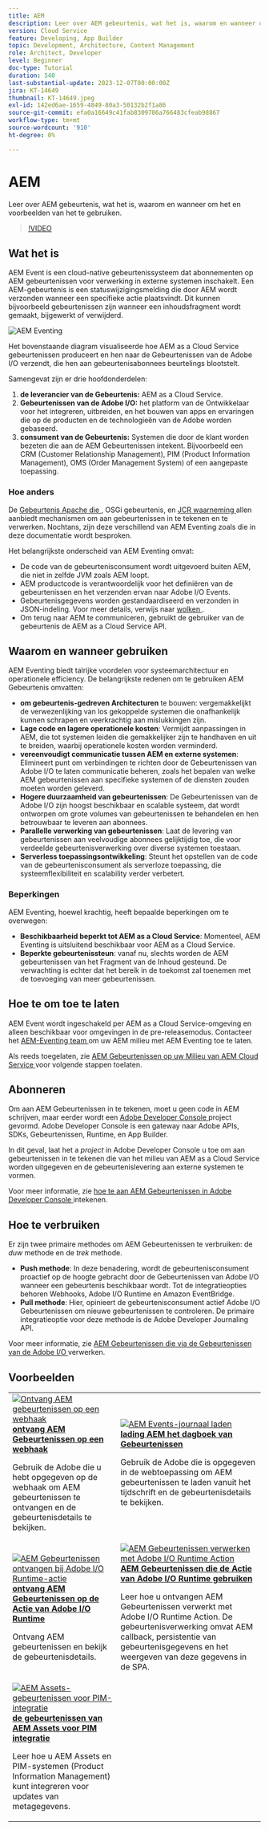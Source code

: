 ```yaml
---
title: AEM
description: Leer over AEM gebeurtenis, wat het is, waarom en wanneer om het en voorbeelden van het te gebruiken.
version: Cloud Service
feature: Developing, App Builder
topic: Development, Architecture, Content Management
role: Architect, Developer
level: Beginner
doc-type: Tutorial
duration: 540
last-substantial-update: 2023-12-07T00:00:00Z
jira: KT-14649
thumbnail: KT-14649.jpeg
exl-id: 142ed6ae-1659-4849-80a3-50132b2f1a86
source-git-commit: efa0a16649c41fab8309786a766483cfeab98867
workflow-type: tm+mt
source-wordcount: '910'
ht-degree: 0%

---
```


# AEM

Leer over AEM gebeurtenis, wat het is, waarom en wanneer om het en voorbeelden van het te gebruiken.

>[!VIDEO](https://video.tv.adobe.com/v/3426686?quality=12&learn=on)

## Wat het is

AEM Event is een cloud-native gebeurtenissysteem dat abonnementen op AEM gebeurtenissen voor verwerking in externe systemen inschakelt. Een AEM-gebeurtenis is een statuswijzigingsmelding die door AEM wordt verzonden wanneer een specifieke actie plaatsvindt. Dit kunnen bijvoorbeeld gebeurtenissen zijn wanneer een inhoudsfragment wordt gemaakt, bijgewerkt of verwijderd.

![AEM Eventing ](./assets/aem-eventing.png)

Het bovenstaande diagram visualiseerde hoe AEM as a Cloud Service gebeurtenissen produceert en hen naar de Gebeurtenissen van de Adobe I/O verzendt, die hen aan gebeurtenisabonnees beurtelings blootstelt.

Samengevat zijn er drie hoofdonderdelen:

1. **de leverancier van de Gebeurtenis:** AEM as a Cloud Service.
1. **Gebeurtenissen van de Adobe I/O:** het platform van de Ontwikkelaar voor het integreren, uitbreiden, en het bouwen van apps en ervaringen die op de producten en de technologieën van de Adobe worden gebaseerd.
1. **consument van de Gebeurtenis:** Systemen die door de klant worden bezeten die aan de AEM Gebeurtenissen intekent. Bijvoorbeeld een CRM (Customer Relationship Management), PIM (Product Information Management), OMS (Order Management System) of een aangepaste toepassing.

### Hoe anders

De [ Gebeurtenis Apache die ](https://sling.apache.org/documentation/bundles/apache-sling-eventing-and-job-handling.html), OSGi gebeurtenis, en [ JCR waarneming ](https://jackrabbit.apache.org/oak/docs/features/observation.html) allen aanbiedt mechanismen om aan gebeurtenissen in te tekenen en te verwerken. Nochtans, zijn deze verschillend van AEM Eventing zoals die in deze documentatie wordt besproken.

Het belangrijkste onderscheid van AEM Eventing omvat:

- De code van de gebeurtenisconsument wordt uitgevoerd buiten AEM, die niet in zelfde JVM zoals AEM loopt.
- AEM productcode is verantwoordelijk voor het definiëren van de gebeurtenissen en het verzenden ervan naar Adobe I/O Events.
- Gebeurtenisgegevens worden gestandaardiseerd en verzonden in JSON-indeling. Voor meer details, verwijs naar [ wolken ](https://cloudevents.io/).
- Om terug naar AEM te communiceren, gebruikt de gebruiker van de gebeurtenis de AEM as a Cloud Service API.


## Waarom en wanneer gebruiken

AEM Eventing biedt talrijke voordelen voor systeemarchitectuur en operationele efficiency. De belangrijkste redenen om te gebruiken AEM Gebeurtenis omvatten:

- **om gebeurtenis-gedreven Architecturen** te bouwen: vergemakkelijkt de verwezenlijking van los gekoppelde systemen die onafhankelijk kunnen schrapen en veerkrachtig aan mislukkingen zijn.
- **Lage code en lagere operationele kosten**: Vermijdt aanpassingen in AEM, die tot systemen leiden die gemakkelijker zijn te handhaven en uit te breiden, waarbij operationele kosten worden verminderd.
- **vereenvoudigt communicatie tussen AEM en externe systemen**: Elimineert punt om verbindingen te richten door de Gebeurtenissen van Adobe I/O te laten communicatie beheren, zoals het bepalen van welke AEM gebeurtenissen aan specifieke systemen of de diensten zouden moeten worden geleverd.
- **Hogere duurzaamheid van gebeurtenissen**: De Gebeurtenissen van de Adobe I/O zijn hoogst beschikbaar en scalable systeem, dat wordt ontworpen om grote volumes van gebeurtenissen te behandelen en hen betrouwbaar te leveren aan abonnees.
- **Parallelle verwerking van gebeurtenissen**: Laat de levering van gebeurtenissen aan veelvoudige abonnees gelijktijdig toe, die voor verdeelde gebeurtenisverwerking over diverse systemen toestaan.
- **Serverless toepassingsontwikkeling**: Steunt het opstellen van de code van de gebeurtenisconsument als serverloze toepassing, die systeemflexibiliteit en scalability verder verbetert.

### Beperkingen

AEM Eventing, hoewel krachtig, heeft bepaalde beperkingen om te overwegen:

- **Beschikbaarheid beperkt tot AEM as a Cloud Service**: Momenteel, AEM Eventing is uitsluitend beschikbaar voor AEM as a Cloud Service.
- **Beperkte gebeurtenissteun**: vanaf nu, slechts worden de AEM gebeurtenissen van het Fragment van de Inhoud gesteund. De verwachting is echter dat het bereik in de toekomst zal toenemen met de toevoeging van meer gebeurtenissen.

## Hoe te om toe te laten

AEM Event wordt ingeschakeld per AEM as a Cloud Service-omgeving en alleen beschikbaar voor omgevingen in de pre-releasemodus. Contacteer het <a href="mailto:grp-aem-events@adobe.com"> AEM-Eventing team </a> om uw AEM milieu met AEM Eventing toe te laten.

Als reeds toegelaten, zie [ AEM Gebeurtenissen op uw Milieu van AEM Cloud Service ](https://developer.adobe.com/experience-cloud/experience-manager-apis/guides/events/#enable-aem-events-on-your-aem-cloud-service-environment) voor volgende stappen toelaten.

## Abonneren

Om aan AEM Gebeurtenissen in te tekenen, moet u geen code in AEM schrijven, maar eerder wordt een [ Adobe Developer Console ](https://developer.adobe.com/) project gevormd. Adobe Developer Console is een gateway naar Adobe APIs, SDKs, Gebeurtenissen, Runtime, en App Builder.

In dit geval, laat het a _project_ in Adobe Developer Console u toe om aan gebeurtenissen in te tekenen die van het milieu van AEM as a Cloud Service worden uitgegeven en de gebeurtenislevering aan externe systemen te vormen.

Voor meer informatie, zie [ hoe te aan AEM Gebeurtenissen in Adobe Developer Console ](https://developer.adobe.com/experience-cloud/experience-manager-apis/guides/events/#how-to-subscribe-to-aem-events-in-the-adobe-developer-console) intekenen.

## Hoe te verbruiken

Er zijn twee primaire methodes om AEM Gebeurtenissen te verbruiken: de _duw_ methode en de _trek_ methode.

- **Push methode**: In deze benadering, wordt de gebeurtenisconsument proactief op de hoogte gebracht door de Gebeurtenissen van Adobe I/O wanneer een gebeurtenis beschikbaar wordt. Tot de integratieopties behoren Webhooks, Adobe I/O Runtime en Amazon EventBridge.
- **Pull methode**: Hier, opinieert de gebeurtenisconsument actief Adobe I/O Gebeurtenissen om nieuwe gebeurtenissen te controleren. De primaire integratieoptie voor deze methode is de Adobe Developer Journaling API.

Voor meer informatie, zie [ AEM Gebeurtenissen die via de Gebeurtenissen van de Adobe I/O ](https://developer.adobe.com/experience-cloud/experience-manager-apis/guides/events/#aem-events-processing-via-adobe-io) verwerken.

## Voorbeelden

<table>
  <tr>
    <td>
        <a  href="./examples/webhook.md"><img alt="Ontvang AEM gebeurtenissen op een webhaak" src="./assets/examples/webhook/webhook-example.png"/></a>
        <div><strong><a href="./examples/webhook.md"> ontvang AEM Gebeurtenissen op een webhaak </a></strong></div>
        <p>
          Gebruik de Adobe die u hebt opgegeven op de webhaak om AEM gebeurtenissen te ontvangen en de gebeurtenisdetails te bekijken.
        </p>
      </td>
      <td>
        <a  href="./examples/journaling.md"><img alt="AEM Events-journaal laden" src="./assets/examples/journaling/eventing-journal.png"/></a>
        <div><strong><a href="./examples/journaling.md"> lading AEM het dagboek van Gebeurtenissen </a></strong></div>
        <p>
          Gebruik de Adobe die is opgegeven in de webtoepassing om AEM gebeurtenissen te laden vanuit het tijdschrift en de gebeurtenisdetails te bekijken.
        </p>
      </td>
    </tr>
  <tr>
    <td>
        <a  href="./examples/runtime-action.md"><img alt="AEM Gebeurtenissen ontvangen bij Adobe I/O Runtime-actie" src="./assets/examples/runtime-action/eventing-runtime.png"/></a>
        <div><strong><a href="./examples/runtime-action.md"> ontvang AEM Gebeurtenissen op de Actie van Adobe I/O Runtime </a></strong></div>
        <p>
          Ontvang AEM gebeurtenissen en bekijk de gebeurtenisdetails.
        </p>
      </td>
      <td>
        <a  href="./examples/event-processing-using-runtime-action.md"><img alt="AEM Gebeurtenissen verwerken met Adobe I/O Runtime Action" src="./assets/examples/event-processing-using-runtime-action/event-processing.png"/></a>
        <div><strong><a href="./examples/event-processing-using-runtime-action.md"> AEM Gebeurtenissen die de Actie van Adobe I/O Runtime gebruiken </a></strong></div>
        <p>
          Leer hoe u ontvangen AEM Gebeurtenissen verwerkt met Adobe I/O Runtime Action. De gebeurtenisverwerking omvat AEM callback, persistentie van gebeurtenisgegevens en het weergeven van deze gegevens in de SPA.
        </p>
      </td>
  </tr>    
  <tr>
    <td>
        <a  href="./examples/assets-pim-integration.md"><img alt="AEM Assets-gebeurtenissen voor PIM-integratie" src="./assets/examples/assets-pim-integration/PIM-integration-tile.png"/></a>
        <div><strong><a href="./examples/assets-pim-integration.md"> de gebeurtenissen van AEM Assets voor PIM integratie </a></strong></div>
        <p>
          Leer hoe u AEM Assets en PIM-systemen (Product Information Management) kunt integreren voor updates van metagegevens.
        </p>
      </td>
  </tr>  
</table>
